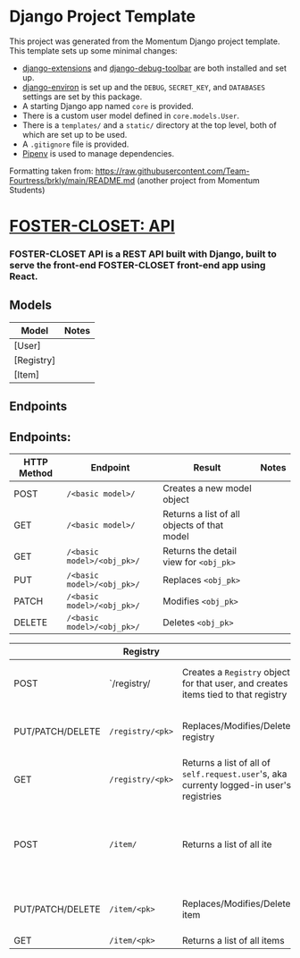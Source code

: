 # Django Project Template

This project was generated from the Momentum Django project template. This template sets up some minimal changes:

- [django-extensions](https://django-extensions.readthedocs.io/en/latest/) and [django-debug-toolbar](https://django-debug-toolbar.readthedocs.io/en/latest/) are both installed and set up.
- [django-environ](https://django-environ.readthedocs.io/en/latest/) is set up and the `DEBUG`, `SECRET_KEY`, and `DATABASES` settings are set by this package.
- A starting Django app named `core` is provided.
- There is a custom user model defined in `core.models.User`.
- There is a `templates/` and a `static/` directory at the top level, both of which are set up to be used.
- A `.gitignore` file is provided.
- [Pipenv](https://pipenv.pypa.io/en/latest/) is used to manage dependencies.

Formatting taken from: https://raw.githubusercontent.com/Team-Fourtress/brkly/main/README.md
(another project from Momentum Students)

# [FOSTER-CLOSET: API](https://foster-closet.herokuapp.com)

### FOSTER-CLOSET API is a REST API built with Django, built to serve the front-end FOSTER-CLOSET front-end app using React.


## Models
| Model | Notes |
| ----- | ----- |
| [User]
| [Registry]
| [Item]


## Endpoints
## Endpoints: 
| HTTP Method | Endpoint | Result | Notes |
| ----------- | -------- | -------| ----- |
| POST | `/<basic model>/` | Creates a new model object |  |
| GET | `/<basic model>/` | Returns a list of all objects of that model |  |
| GET | `/<basic model>/<obj_pk>/` | Returns the detail view for `<obj_pk>` |  |
| PUT | `/<basic model>/<obj_pk>/` | Replaces `<obj_pk>` |  |
| PATCH | `/<basic model>/<obj_pk>/` | Modifies `<obj_pk>` |  |
| DELETE | `/<basic model>/<obj_pk>/` | Deletes `<obj_pk>` |  |




|      | Registry |          |          |
| -------- | -------- | -------- | -------- |
| POST | `/registry/ | Creates a `Registry` object for that user, and creates items tied to that registry | Requires a foster-family login|
| PUT/PATCH/DELETE | `/registry/<pk>` | Replaces/Modifies/Deletes registry | Requires login with associated user  |
| GET | `/registry/<pk>` | Returns a list of all of `self.request.user`'s, aka currenty logged-in user's registries | Requires login with associated user  |
| POST | `/item/` | Returns a list of all ite| Requires a registry that is associated with the logged-in user  |
| PUT/PATCH/DELETE | `/item/<pk>` | Replaces/Modifies/Deletes item | Requires login with associated user  |
| GET | `/item/<pk>` | Returns a list of all items |  |





